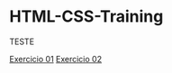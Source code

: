 # HTML-CSS-Training
<p>TESTE</p>
<a href="guibez007.github.io/html-css-trainning/Exercises/Module-1/ex001_begin/index.html">Exercicio 01</a>
<a href="guibez007.github.io/html-css-trainning/Exercises/Module-1/ex002_emojis/index.html">Exercicio 02</a>
